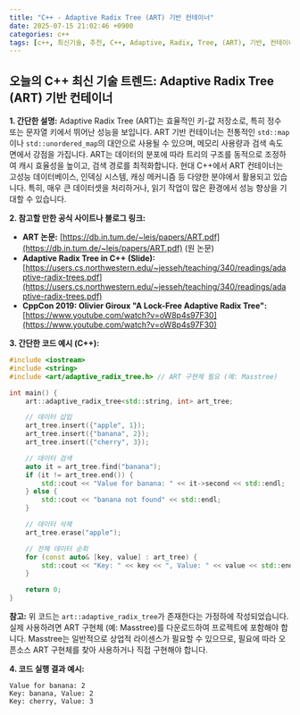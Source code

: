 ```yaml
---
title: "C++ - Adaptive Radix Tree (ART) 기반 컨테이너"
date: 2025-07-15 21:02:46 +0900
categories: c++
tags: [c++, 최신기술, 추천, C++, Adaptive, Radix, Tree, (ART), 기반, 컨테이너]
---
```


## 오늘의 C++ 최신 기술 트렌드: **Adaptive Radix Tree (ART) 기반 컨테이너**

**1. 간단한 설명:**
Adaptive Radix Tree (ART)는 효율적인 키-값 저장소로, 특히 정수 또는 문자열 키에서 뛰어난 성능을 보입니다. ART 기반 컨테이너는 전통적인 `std::map`이나 `std::unordered_map`의 대안으로 사용될 수 있으며, 메모리 사용량과 검색 속도 면에서 강점을 가집니다. ART는 데이터의 분포에 따라 트리의 구조를 동적으로 조정하여 캐시 효율성을 높이고, 검색 경로를 최적화합니다. 현대 C++에서 ART 컨테이너는 고성능 데이터베이스, 인덱싱 시스템, 캐싱 메커니즘 등 다양한 분야에서 활용되고 있습니다. 특히, 매우 큰 데이터셋을 처리하거나, 읽기 작업이 많은 환경에서 성능 향상을 기대할 수 있습니다.

**2. 참고할 만한 공식 사이트나 블로그 링크:**

*   **ART 논문:** [https://db.in.tum.de/~leis/papers/ART.pdf](https://db.in.tum.de/~leis/papers/ART.pdf) (원 논문)
*   **Adaptive Radix Tree in C++ (Slide):** [https://users.cs.northwestern.edu/~jesseh/teaching/340/readings/adaptive-radix-trees.pdf](https://users.cs.northwestern.edu/~jesseh/teaching/340/readings/adaptive-radix-trees.pdf)
*   **CppCon 2019: Olivier Giroux "A Lock-Free Adaptive Radix Tree":** [https://www.youtube.com/watch?v=oW8p4s97F30](https://www.youtube.com/watch?v=oW8p4s97F30)

**3. 간단한 코드 예시 (C++):**

```cpp
#include <iostream>
#include <string>
#include <art/adaptive_radix_tree.h> // ART 구현체 필요 (예: Masstree)

int main() {
    art::adaptive_radix_tree<std::string, int> art_tree;

    // 데이터 삽입
    art_tree.insert({"apple", 1});
    art_tree.insert({"banana", 2});
    art_tree.insert({"cherry", 3});

    // 데이터 검색
    auto it = art_tree.find("banana");
    if (it != art_tree.end()) {
        std::cout << "Value for banana: " << it->second << std::endl;
    } else {
        std::cout << "banana not found" << std::endl;
    }

    // 데이터 삭제
    art_tree.erase("apple");

    // 전체 데이터 순회
    for (const auto& [key, value] : art_tree) {
        std::cout << "Key: " << key << ", Value: " << value << std::endl;
    }

    return 0;
}
```

**참고:** 위 코드는 `art::adaptive_radix_tree`가 존재한다는 가정하에 작성되었습니다. 실제 사용하려면 ART 구현체 (예: Masstree)를 다운로드하여 프로젝트에 포함해야 합니다. Masstree는 일반적으로 상업적 라이센스가 필요할 수 있으므로, 필요에 따라 오픈소스 ART 구현체를 찾아 사용하거나 직접 구현해야 합니다.

**4. 코드 실행 결과 예시:**

```
Value for banana: 2
Key: banana, Value: 2
Key: cherry, Value: 3
```

